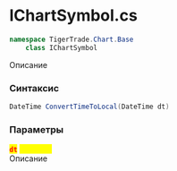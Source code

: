 
# IChartSymbol.cs
```csharp
namespace TigerTrade.Chart.Base  
    class IChartSymbol
```

Описание

### Синтаксис
```csharp
DateTime ConvertTimeToLocal(DateTime dt)
```

### Параметры
<mark style="color:red;">**`dt`**</mark> <mark style="color:yellow;">`DateTime`</mark>  
 Описание  
  

                    
                    